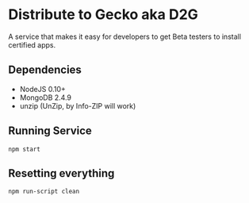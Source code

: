 Distribute to Gecko aka D2G
=================

A service that makes it easy for developers to get Beta testers
to install certified apps.

## Dependencies

* NodeJS 0.10+
* MongoDB 2.4.9
* unzip (UnZip, by Info-ZIP will work)


## Running Service

    npm start

## Resetting everything

    npm run-script clean